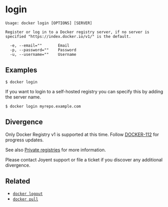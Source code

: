 # login

    Usage: docker login [OPTIONS] [SERVER]

    Register or log in to a Docker registry server, if no server is
    specified "https://index.docker.io/v1/" is the default.

      -e, --email=""       Email
      -p, --password=""    Password
      -u, --username=""    Username


## Examples

    $ docker login

If you want to login to a self-hosted registry you can specify this by adding
the server name.

    $ docker login myrepo.example.com

## Divergence

Only Docker Registry v1 is supported at this time. Follow
[DOCKER-112](https://smartos.org/bugview/DOCKER-112) for progress updates.

See also [Private registries](../features/repos.md) for more information.

Please contact Joyent support or file a ticket if you discover any additional
divergence.

## Related

- [`docker logout`](../commands/logout.md)
- [`docker pull`](../commands/pull.md)
